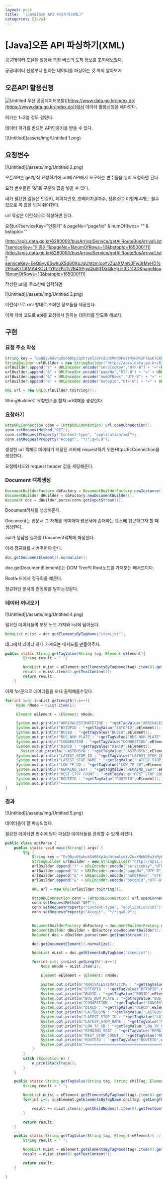 ```yaml
--- 
layout: post 
title:  "[Java]오픈 API 파싱하기(XML)"
categories: [Java]
---
```


# [Java]오픈 API 파싱하기(XML)



공공데이터 포털을 활용해 특정 버스의 도착 정보를 조회해보았다.

공공데이터 신청부터 원하는 데이터를 파싱하는 것 까지 알아보자


## 오픈API 활용신청

![Untitled](/assets/img/Untitled.png)
우선 공공데이터포탈([https://www.data.go.kr/index.do](https://www.data.go.kr/index.do))에서 데이터 활용신청을 해야한다.

허가는 1~2일 정도 걸렸다.

데이터 허가를 받으면 API인증키를 받을 수 있다.

![Untitled](assets/img/Untitled 1.png)


## 요청변수

![Untitled](/assets/img/Untitled 2.png)

오픈API는 get방식 요청하기에  url에  API에서 요구하는 변수들을 넣어 요청하면 된다.

요청 변수들은 “&”로 구분해 값을 넣을 수 있다.

내가 필요한 값들은 인증키, 페이지번호, 한페이지결과수, 정류소ID 이렇게 4개는 필수 값으로 꼭 값을 넘겨 줘야한다.

url 작성은 이런식으로 작성하면 된다.

요청url?serviceKey=”인증키” & pageNo=”pageNo” & numOfRwos= “” & bstopId=””

[http://apis.data.go.kr/6280000/busArrivalService/getAllRouteBusArrivalList?serviceKey=”인증키”&pageNo=1&numOfRows=10&bstopId=165000111](http://apis.data.go.kr/6280000/busArrivalService/getAllRouteBusArrivalList?serviceKey=EeQ8yv6SwhuXSd60XpJqUhtzmlcoYvZuaXMnN0Fw3rMyHD%2FlkxK7CKMA4KCzLfYPz2Pc%2B4XPgsQki831XrQkHg%3D%3D&pageNo=1&numOfRows=10&bstopId=165000111)

작성된 url을 주소창에 입력하면 

![Untitled](/assets/img/Untitled 3.png)

이런식으로 xml 형태로 조회한 정보들을 제공한다.

이제 자바 코드로 api를 요청해서 원하는 데이터를 받도록 해보자.

## 구현

### 요청 주소 작성

```java
String key = "EeQ8yv6SwhuXSd60XpJqUhtzmlcoYvZuaXMnN0Fw3rMyHD%2FlkxK7CKMA4KCzLfYPz2Pc%2B4XPgsQki831XrQkHg%3D%3D"; /*인증키*/
StringBuilder urlBuilder = new StringBuilder("http://apis.data.go.kr/6280000/busArrivalService/getAllRouteBusArrivalList"); /*URL*/
urlBuilder.append("?" + URLEncoder.encode("serviceKey","UTF-8") + "="+key); /*Service Key*/
urlBuilder.append("&" + URLEncoder.encode("pageNo","UTF-8") + "=" + URLEncoder.encode("1", "UTF-8")); /*페이지번호*/
urlBuilder.append("&" + URLEncoder.encode("numOfRows","UTF-8") + "=" + URLEncoder.encode("10", "UTF-8")); /*한 페이지 결과 수*/
urlBuilder.append("&" + URLEncoder.encode("bstopId","UTF-8") + "=" + URLEncoder.encode("165000111", "UTF-8")); /*정류소 고유번호*/

URL url = new URL(urlBuilder.toString());
```

StringBuilder로 요청변수를 합쳐 url객체를 생성한다.

### 요청하기

```java
HttpURLConnection conn = (HttpURLConnection) url.openConnection();
conn.setRequestMethod("GET");
conn.setRequestProperty("Content-type", "application/xml");
conn.setRequestProperty("Accept", "*/*;q=0.9");
```

생성한 url 객체로 데이터가 저장된 서버에 request하기 위한HttpURLConnection을 생성한다.

요청메서드와 request header 값을 세팅해준다.

### Document 객체생성

```java
DocumentBuilderFactory dbFactory = DocumentBuilderFactory.newInstance();
DocumentBuilder dBuilder = dbFactory.newDocumentBuilder();
Document doc = dBuilder.parse(conn.getInputStream());
```

Document객체를 생성해준다.

Document는 웹문서 그 자체를 의미하며 웹문서에 존재하는 요소에 접근하고자 할 때 생성한다. 

api가 응답한 결과를 Document객체에 파싱한다.

이제 정규화를 시켜주어야 한다.

```java
doc.getDocumentElement().normalize();
```

doc.getDocumentElement()는 DOM Tree의 Root노드를 가져오는 매서드이다.

Root노드에서 정규화를 해준다.

정규화란 문서의 안정화를 말하는것같다.

### 데이터 꺼내오기

![Untitled](/assets/img/Untitled 4.png)

필요한 데이터들의 부모 노드 가져와 list에 담아둔다.

```java
NodeList nList = doc.getElementsByTagName("itemList");
```

태그에서 데이터 하나 가져오는 매서드를 만들어주자.

```java
public static String getTagValue(String tag, Element eElement){
        String result = " ";

        NodeList nList = eElement.getElementsByTagName(tag).item(0).getChildNodes();
        result = nList.item(0).getTextContent();
        return result;
    }
```

이제 for문으로 데이터들을 꺼내 출력해줄수있다.

```java
for(int i=0; i<nList.getLength();i++){
     Node nNode = nList.item(i);

     Element eElement = (Element) nNode;

     System.out.println("ARRIVALESTIMATETIME : "+getTagValue("ARRIVALESTIMATETIME",eElement));
     System.out.println("BSTOPID : "+getTagValue("BSTOPID",eElement));
     System.out.println("BUSID : "+getTagValue("BUSID",eElement));
     System.out.println("BUS_NUM_PLATE : "+getTagValue("BUS_NUM_PLATE",eElement));
     System.out.println("CONGESTION : "+getTagValue("CONGESTION",eElement));
     System.out.println("DIRCD : "+getTagValue("DIRCD",eElement));
	   System.out.println("LASTBUSYN : "+getTagValue("LASTBUSYN",eElement));
     System.out.println("LATEST_STOP_ID : "+getTagValue("LATEST_STOP_ID",eElement));
     System.out.println("LATEST_STOP_NAME : "+getTagValue("LATEST_STOP_NAME",eElement));
     System.out.println("LOW_TP_CD : "+getTagValue("LOW_TP_CD",eElement));
     System.out.println("REMAIND_SEAT : "+getTagValue("REMAIND_SEAT",eElement));
     System.out.println("REST_STOP_COUNT : "+getTagValue("REST_STOP_COUNT",eElement));
     System.out.println("ROUTEID : "+getTagValue("ROUTEID",eElement));
     System.out.println("==============================================");
}
```

### 결과

![Untitled](/assets/img/Untitled 5.png)

데이터들이 잘 파싱되었다. 

필요한 데이터만 변수에 담아 파싱한 데이터들을 관리할 수 있게 되었다.

```java
public class apiParse {
    public static void main(String[] args) {
        try {
            String key = "EeQ8yv6SwhuXSd60XpJqUhtzmlcoYvZuaXMnN0Fw3rMyHD%2FlkxK7CKMA4KCzLfYPz2Pc%2B4XPgsQki831XrQkHg%3D%3D"; /*인증키*/
            StringBuilder urlBuilder = new StringBuilder("http://apis.data.go.kr/6280000/busArrivalService/getAllRouteBusArrivalList"); /*URL*/
            urlBuilder.append("?" + URLEncoder.encode("serviceKey","UTF-8") + "="+key); /*Service Key*/
            urlBuilder.append("&" + URLEncoder.encode("pageNo","UTF-8") + "=" + URLEncoder.encode("1", "UTF-8")); /*페이지번호*/
            urlBuilder.append("&" + URLEncoder.encode("numOfRows","UTF-8") + "=" + URLEncoder.encode("10", "UTF-8")); /*한 페이지 결과 수*/
            urlBuilder.append("&" + URLEncoder.encode("bstopId","UTF-8") + "=" + URLEncoder.encode("165000111", "UTF-8")); /*정류소 고유번호*/

            URL url = new URL(urlBuilder.toString());

            HttpURLConnection conn = (HttpURLConnection) url.openConnection();
            conn.setRequestMethod("GET");
            conn.setRequestProperty("Content-type", "application/xml");
            conn.setRequestProperty("Accept", "*/*;q=0.9");
            

            DocumentBuilderFactory dbFactory = DocumentBuilderFactory.newInstance();
            DocumentBuilder dBuilder = dbFactory.newDocumentBuilder();
            Document doc = dBuilder.parse(conn.getInputStream());

            doc.getDocumentElement().normalize();

            NodeList nList = doc.getElementsByTagName("itemList");

            for(int i=0; i<nList.getLength();i++){
                Node nNode = nList.item(i);

                Element eElement = (Element) nNode;

                System.out.println("ARRIVALESTIMATETIME : "+getTagValue("ARRIVALESTIMATETIME",eElement));
                System.out.println("BSTOPID : "+getTagValue("BSTOPID",eElement));
                System.out.println("BUSID : "+getTagValue("BUSID",eElement));
                System.out.println("BUS_NUM_PLATE : "+getTagValue("BUS_NUM_PLATE",eElement));
                System.out.println("CONGESTION : "+getTagValue("CONGESTION",eElement));
                System.out.println("DIRCD : "+getTagValue("DIRCD",eElement));
                System.out.println("LASTBUSYN : "+getTagValue("LASTBUSYN",eElement));
                System.out.println("LATEST_STOP_ID : "+getTagValue("LATEST_STOP_ID",eElement));
                System.out.println("LATEST_STOP_NAME : "+getTagValue("LATEST_STOP_NAME",eElement));
                System.out.println("LOW_TP_CD : "+getTagValue("LOW_TP_CD",eElement));
                System.out.println("REMAIND_SEAT : "+getTagValue("REMAIND_SEAT",eElement));
                System.out.println("REST_STOP_COUNT : "+getTagValue("REST_STOP_COUNT",eElement));
                System.out.println("ROUTEID : "+getTagValue("ROUTEID",eElement));
                System.out.println("==============================================");
            }
        }
        catch (Exception e) {
            e.printStackTrace();
        }
    }

    public static String getTagValue(String tag, String chilTag, Element eElement){ // 하나의 태그에 값이 여러개일 경우 데이터들을 가져오는 메서드
        String result = " ";

        NodeList nList = eElement.getElementsByTagName(tag).item(0).getChildNodes();
        for(int i=0; i<eElement.getElementsByTagName(chilTag).getLength(); i++){

            result += nList.item(i).getChildNodes().item(0).getTextContent()+" ";
        }

        return result;
    }

    public static String getTagValue(String tag, Element eElement){ // 하나의 태그에 한개의 값을 가져오는 메서드
        String result = " ";

        NodeList nList = eElement.getElementsByTagName(tag).item(0).getChildNodes();
        result = nList.item(0).getTextContent();

        return result;
    }

}
```
